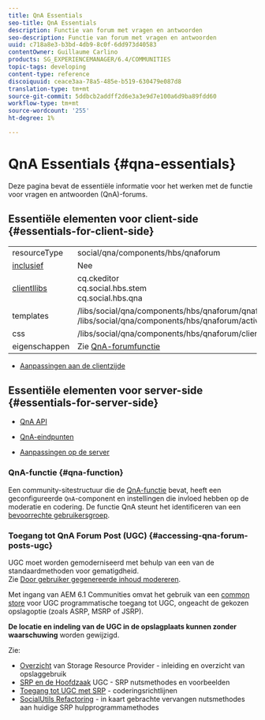 ```yaml
---
title: QnA Essentials
seo-title: QnA Essentials
description: Functie van forum met vragen en antwoorden
seo-description: Functie van forum met vragen en antwoorden
uuid: c718a8e3-b3bd-4db9-8c0f-6dd973d40583
contentOwner: Guillaume Carlino
products: SG_EXPERIENCEMANAGER/6.4/COMMUNITIES
topic-tags: developing
content-type: reference
discoiquuid: ceace3aa-78a5-485e-b519-630479e087d8
translation-type: tm+mt
source-git-commit: 5ddbcb2addff2d6e3a3e9d7e100a6d9ba89fdd60
workflow-type: tm+mt
source-wordcount: '255'
ht-degree: 1%

---
```



# QnA Essentials {#qna-essentials}

Deze pagina bevat de essentiële informatie voor het werken met de functie voor vragen en antwoorden (QnA)-forums.

## Essentiële elementen voor client-side {#essentials-for-client-side}

<table> 
 <tbody>
  <tr>
   <td> resourceType</td> 
   <td>social/qna/components/hbs/qnaforum</td> 
  </tr>
  <tr>
   <td> <a href="scf.md#add-or-include-a-communities-component">inclusief</a></td> 
   <td>Nee</td> 
  </tr>
  <tr>
   <td> <a href="clientlibs.md">clientllibs</a></td> 
   <td>cq.ckeditor<br /> cq.social.hbs.stem<br /> cq.social.hbs.qna</td> 
  </tr>
  <tr>
   <td> templates</td> 
   <td> /libs/social/qna/components/hbs/qnaforum/qnaforum.hbs<br /> /libs/social/qna/components/hbs/qnaforum/activity-title.hbs</td> 
  </tr>
  <tr>
   <td> css</td> 
   <td> /libs/social/qna/components/hbs/qnaforum/clientlibs/qnaforum.css</td> 
  </tr>
  <tr>
   <td> eigenschappen</td> 
   <td>Zie <a href="working-with-qna.md">QnA-forumfunctie</a></td> 
  </tr>
 </tbody>
</table>

* [Aanpassingen aan de clientzijde](client-customize.md)

## Essentiële elementen voor server-side {#essentials-for-server-side}

* [QnA API](https://helpx.adobe.com/experience-manager/6-4/sites/developing/using/reference-materials/javadoc/com/adobe/cq/social/qna/client/api/package-summary.html)

* [QnA-eindpunten](https://helpx.adobe.com/experience-manager/6-4/sites/developing/using/reference-materials/javadoc/com/adobe/cq/social/qna/client/endpoints/package-summary.html)

* [Aanpassingen op de server](server-customize.md)

### QnA-functie {#qna-function}

Een community-sitestructuur die de [QnA-functie](functions.md#qna-function) bevat, heeft een geconfigureerde `QnA`-component en instellingen die invloed hebben op de moderatie en codering. De functie QnA steunt het identificeren van een [bevoorrechte gebruikersgroep](users.md#privileged-members-group).

### Toegang tot QnA Forum Post (UGC) {#accessing-qna-forum-posts-ugc}

UGC moet worden gemoderniseerd met behulp van een van de standaardmethoden voor gematigdheid.\
Zie [Door gebruiker gegenereerde inhoud modereren](moderate-ugc.md).

Met ingang van AEM 6.1 Communities omvat het gebruik van een [common store](working-with-srp.md) voor UGC programmatische toegang tot UGC, ongeacht de gekozen opslagoptie (zoals ASRP, MSRP of JSRP).

**De locatie en indeling van de UGC in de opslagplaats kunnen zonder waarschuwing** worden gewijzigd.

Zie:

* [Overzicht](srp.md)  van Storage Resource Provider - inleiding en overzicht van opslaggebruik
* [SRP en de Hoofdzaak](srp-and-ugc.md)  UGC - SRP nutsmethodes en voorbeelden
* [Toegang tot UGC met SRP](accessing-ugc-with-srp.md) - coderingsrichtlijnen
* [SocialUtils Refactoring](socialutils.md)  - in kaart gebrachte vervangen nutsmethodes aan huidige SRP hulpprogrammamethodes

